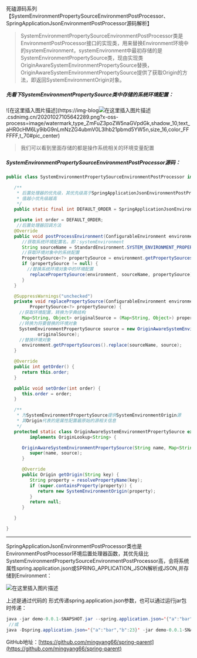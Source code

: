 死磕源码系列【SystemEnvironmentPropertySourceEnvironmentPostProcessor、SpringApplicationJsonEnvironmentPostProcessor源码解析】

> SystemEnvironmentPropertySourceEnvironmentPostProcessor类是EnvironmentPostProcessor接口的实现类，用来替换Environment环境中的systemEnvironment，systemEnvironment中最初存储的是SystemEnvironmentPropertySource类，现由实现类OriginAwareSystemEnvironmentPropertySource替换，OriginAwareSystemEnvironmentPropertySource提供了获取Origin的方法，即返回SystemEnvironmentOrigin对象。

##### 先看下SystemEnvironmentPropertySource类中存储的系统环境配置：

![在这里插入图片描述](https://img-blog![在这里插入图片描述](https://img-blog.csdnimg.cn/20201027105645530.png?x-oss-process=image/watermark,type_ZmFuZ3poZW5naGVpdGk,shadow_10,text_aHR0cHM6Ly9ibG9nLmNzZG4ubmV0L3lhb21pbmd5YW5n,size_16,color_FFFFFF,t_70#pic_center)
.csdnimg.cn/20201027105642289.png?x-oss-process=image/watermark,type_ZmFuZ3poZW5naGVpdGk,shadow_10,text_aHR0cHM6Ly9ibG9nLmNzZG4ubmV0L3lhb21pbmd5YW5n,size_16,color_FFFFFF,t_70#pic_center)

> 我们可以看到里面存储的都是操作系统相关的环境变量配置

##### SystemEnvironmentPropertySourceEnvironmentPostProcessor源码：

```java
public class SystemEnvironmentPropertySourceEnvironmentPostProcessor implements EnvironmentPostProcessor, Ordered {

   /**
    * 后置处理器的优先级，其优先级高于SpringApplicationJsonEnvironmentPostProcessor
    * 值越小优先级越高
    */
   public static final int DEFAULT_ORDER = SpringApplicationJsonEnvironmentPostProcessor.DEFAULT_ORDER - 1;

   private int order = DEFAULT_ORDER;
	//后置处理器回调方法
   @Override
   public void postProcessEnvironment(ConfigurableEnvironment environment, SpringApplication application) {
      //获取系统环境配置名，即：systemEnvironment
      String sourceName = StandardEnvironment.SYSTEM_ENVIRONMENT_PROPERTY_SOURCE_NAME;
      //获取环境对象中的系统配置
      PropertySource<?> propertySource = environment.getPropertySources().get(sourceName);
      if (propertySource != null) {
        //替换系统环境对象中的环境配置
         replacePropertySource(environment, sourceName, propertySource);
      }
   }

   @SuppressWarnings("unchecked")
   private void replacePropertySource(ConfigurableEnvironment environment, String sourceName,
         PropertySource<?> propertySource) {
     //获取环境配置，转换为字典结构
      Map<String, Object> originalSource = (Map<String, Object>) propertySource.getSource();
     //转换为将要替换的环境对象 
     SystemEnvironmentPropertySource source = new OriginAwareSystemEnvironmentPropertySource(sourceName,
            originalSource);
     //替换环境对象
      environment.getPropertySources().replace(sourceName, source);
   }

   @Override
   public int getOrder() {
      return this.order;
   }

   public void setOrder(int order) {
      this.order = order;
   }

   /**
    * 为SystemEnvironmentPropertySource提供SystemEnvironmentOrigin源
    * 其Origin代表的是属性配置最原始的源相关信息
    */
   protected static class OriginAwareSystemEnvironmentPropertySource extends SystemEnvironmentPropertySource
         implements OriginLookup<String> {

      OriginAwareSystemEnvironmentPropertySource(String name, Map<String, Object> source) {
         super(name, source);
      }

      @Override
      public Origin getOrigin(String key) {
         String property = resolvePropertyName(key);
         if (super.containsProperty(property)) {
            return new SystemEnvironmentOrigin(property);
         }
         return null;
      }

   }

}
```

------

SpringApplicationJsonEnvironmentPostProcessor类也是EnvironmentPostProcessor环境后置处理器函数，其优先级比SystemEnvironmentPropertySourceEnvironmentPostProcessor高，会将系统属性spring.application.json或SPRING_APPLICATION_JSON解析成JSON,并存储到Environment：

![在这里插入图片描述](https://img-blog.csdnimg.cn/20201027112251129.png?x-oss-process=image/watermark,type_ZmFuZ3poZW5naGVpdGk,shadow_10,text_aHR0cHM6Ly9ibG9nLmNzZG4ubmV0L3lhb21pbmd5YW5n,size_16,color_FFFFFF,t_70#pic_center)

上述是通过代码的 形式传递spring.application.json参数，也可以通过运行jar包时传递：

```java
java -jar demo-0.0.1-SNAPSHOT.jar --spring.application.json='{"a":"bar","b":23}'
 //或
java -Dspring.application.json='{"a":"bar","b":23}' -jar demo-0.0.1-SNAPSHOT.jar
```

GitHub地址：[https://github.com/mingyang66/spring-parent](https://github.com/mingyang66/spring-parent)

